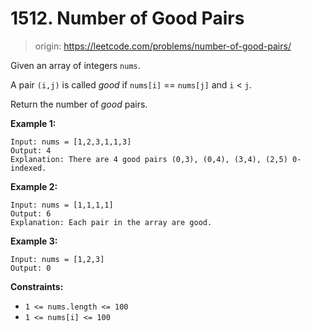 # 1512. Number of Good Pairs

> origin: <https://leetcode.com/problems/number-of-good-pairs/>

Given an array of integers `nums`.

A pair `(i,j)` is called *good* if `nums[i]` == `nums[j]` and `i` < `j`.

Return the number of *good* pairs.

**Example 1:**

```text
Input: nums = [1,2,3,1,1,3]
Output: 4
Explanation: There are 4 good pairs (0,3), (0,4), (3,4), (2,5) 0-indexed.
```

**Example 2:**

```text
Input: nums = [1,1,1,1]
Output: 6
Explanation: Each pair in the array are good.
```

**Example 3:**

```text
Input: nums = [1,2,3]
Output: 0
```

**Constraints:**

* `1 <= nums.length <= 100`
* `1 <= nums[i] <= 100`
